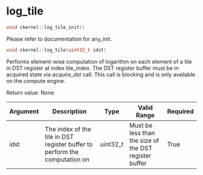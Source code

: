 # log_tile

```cpp
void ckernel::log_tile_init()
```

Please refer to documentation for any_init. 

```cpp
void ckernel::log_tile(uint32_t idst)
```

Performs element-wise computation of logarithm on each element of a tile in DST register at index tile_index. The DST register buffer must be in acquired state via *acquire_dst* call. This call is blocking and is only available on the compute engine.

Return value: None

| Argument      | Description                                                                | Type      | Valid Range                                           | Required       |
|---------------|----------------------------------------------------------------------------|-----------|-------------------------------------------------------|----------------|
| idst          | The index of the tile in DST register buffer to perform the computation on | uint32_t  | Must be less than the size of the DST register buffer | True           |
